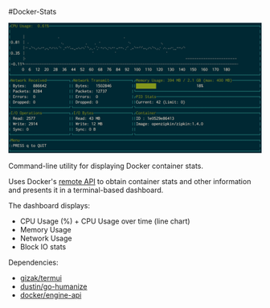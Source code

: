 #Docker-Stats


![screenshot](docker-stats.png)

Command-line utility for displaying Docker container stats. 

Uses Docker's [remote API](https://docs.docker.com/engine/reference/api/docker_remote_api/) to obtain container stats and other information and presents it in a terminal-based dashboard.

The dashboard displays:

- CPU Usage (%) + CPU Usage over time (line chart)
- Memory Usage
- Network Usage
- Block IO stats

Dependencies:

- [gizak/termui](https://github.com/gizak/termui) 
- [dustin/go-humanize](github.com/dustin/go-humanize)
- [docker/engine-api](github.com/docker/engine-api)


